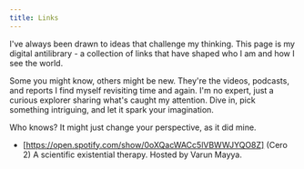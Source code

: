 ```yaml
---
title: Links
---
```


I've always been drawn to ideas that challenge my thinking. This page is my digital antilibrary - a collection of links that have shaped who I am and how I see the world.

Some you might know, others might be new. They're the videos, podcasts, and reports I find myself revisiting time and again. I'm no expert, just a curious explorer sharing what's caught my attention. Dive in, pick something intriguing, and let it spark your imagination.

Who knows? It might just change your perspective, as it did mine.

- [https://open.spotify.com/show/0oXQacWACc5lVBWWJYQO8Z] (Cero 2) A scientific existential therapy. Hosted by Varun Mayya.

